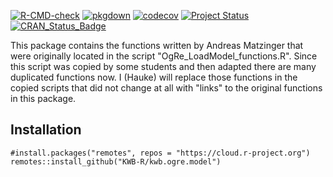 [![R-CMD-check](https://github.com/KWB-R/kwb.ogre.model/workflows/R-CMD-check/badge.svg)](https://github.com/KWB-R/kwb.ogre.model/actions?query=workflow%3AR-CMD-check)
[![pkgdown](https://github.com/KWB-R/kwb.ogre.model/workflows/pkgdown/badge.svg)](https://github.com/KWB-R/kwb.ogre.model/actions?query=workflow%3Apkgdown)
[![codecov](https://codecov.io/github/KWB-R/kwb.ogre.model/branch/master/graphs/badge.svg)](https://codecov.io/github/KWB-R/kwb.ogre.model)
[![Project Status](https://img.shields.io/badge/lifecycle-experimental-orange.svg)](https://www.tidyverse.org/lifecycle/#experimental)
[![CRAN_Status_Badge](https://www.r-pkg.org/badges/version/kwb.ogre.model)]()

This package contains the functions written by
Andreas Matzinger that were originally located in the script
"OgRe_LoadModel_functions.R".  Since this script was copied by some
students and then adapted there are many duplicated functions now. I
(Hauke) will replace those functions in the copied scripts that did
not change at all with "links" to the original functions in this
package.

## Installation


```
#install.packages("remotes", repos = "https://cloud.r-project.org")
remotes::install_github("KWB-R/kwb.ogre.model")
```
